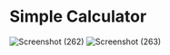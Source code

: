 # Simple Calculator

![Screenshot (262)](https://github.com/SrushtiSSawant/Calculator/assets/97878222/35edb284-aa9f-4092-9db2-edef168573d1)
![Screenshot (263)](https://github.com/SrushtiSSawant/Calculator/assets/97878222/cdb15ade-4db1-4faa-a2a5-8e4957b16762)
